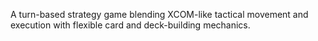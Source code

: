 A turn-based strategy game blending XCOM-like tactical movement and execution with flexible card and deck-building mechanics.
